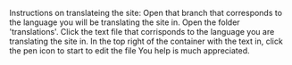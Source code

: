 Instructions on translateing the site:
  Open that branch that corresponds to the language you will be translating the site in.
  Open the folder 'translations'.
  Click the text file that corrisponds to the language you are translating the site in.
  In the top right of the container with the text in, click the pen icon to start to edit the file
  You help is much appreciated.
